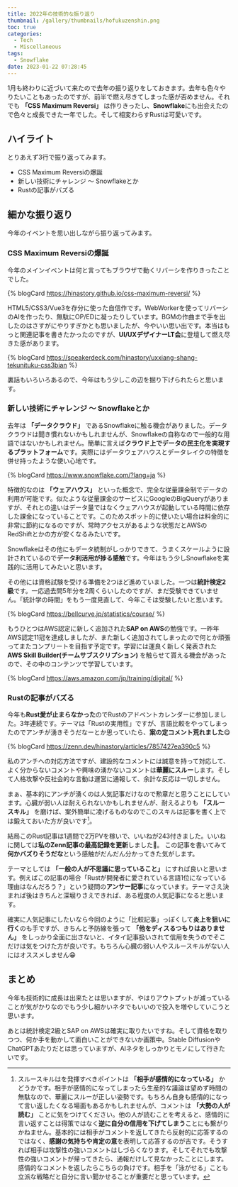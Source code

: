```yaml
---
title: 2022年の技術的な振り返り
thumbnail: /gallery/thumbnails/hofukuzenshin.png
toc: true
categories:
  - Tech
  - Miscellaneous
tags:
  - Snowflake
date: 2023-01-22 07:28:45
---
```


1月も終わりに近づいて来たので去年の振り返りをしておきます。去年も色々やりたいこともあったのですが、前半で燃え尽きてしまった感が否めません。それでも **「CSS Maximum Reversi」** は作りきったし、**Snowflake**にも出会えたので色々と成長できた一年でした。そして相変わらすRustは可愛いです。

<!-- more -->
## ハイライト

とりあえず3行で振り返ってみます。

- CSS Maximum Reversiの爆誕
- 新しい技術にチャレンジ 〜 Snowflakeとか
- Rustの記事がバズる

## 細かな振り返り

今年のイベントを思い出しながら振り返ってみます。

### CSS Maximum Reversiの爆誕

今年のメインイベントは何と言ってもブラウザで動くリバーシを作りきったことでした。

{% blogCard https://hinastory.github.io/css-maximum-reversi/ %}

HTML5/CSS3/Vue3を存分に使った自信作です。WebWorkerを使ってリバーシのAIを作ったり、無駄にOP/EDに凝ったりしています。BGMの作曲まで手を出したのはさすがにやりすぎかとも思いましたが、今やいい思い出です。本当はもっと関連記事を書きたかったのですが、**UI/UXデザイナーLT会**に登壇して燃え尽きた感があります。

{% blogCard https://speakerdeck.com/hinastory/uxxiang-shang-tekunituku-css3bian %}

裏話もいろいろあるので、今年はもう少しこの辺を掘り下げられたらと思います。

### 新しい技術にチャレンジ 〜 Snowflakeとか

去年は **「データクラウド」** であるSnowflakeに触る機会がありました。データクラウドは聞き慣れないかもしれませんが、Snowflakeの自称なので一般的な用語ではないかもしれません。簡単に言えば**クラウド上でデータの民主化を実現するプラットフォーム**です。実際にはデータウェアハウスとデータレイクの特徴を併せ持ったような使い心地です。

{% blogCard https://www.snowflake.com/?lang=ja %}

特徴的なのは **「ウェアハウス」** といった概念で、完全な従量課金制でデータの利用が可能です。似たような従量課金のサービスにGoogleのBigQueryがありますが、それとの違いはデータ量ではなくウェアハウスが起動している時間に依存した課金になっていることです。このためスポット的に使いたい場合は料金的に非常に節約になるのですが、常時アクセスがあるような状態だとAWSのRedShiftとかの方が安くなるみたいです。

Snowflakeはその他にもデータ統制がしっかりできて、うまくスケールように設計されているので**データ利活用が捗る感触**です。今年はもう少しSnowflakeを実践的に活用してみたいと思います。

その他には資格試験を受ける準備を2つほど進めていました。一つは**統計検定2級**です。一応過去問5年分を2周くらいしたのですが、まだ受験できていません。「統計学の時間」をもう一度見直して、今年こそは受験したいと思います。

{% blogCard https://bellcurve.jp/statistics/course/ %}

もうひとつはAWS認定に新しく追加された**SAP on AWS**の勉強です。一昨年AWS認定11冠を達成しましたが、また新しく追加されてしまったので何とか頑張ってまたコンプリートを目指す予定です。学習には運良く新しく発表された **AWS Skill Builder(チームサブスクリプション)** を触らせて貰える機会があったので、その中のコンテンツで学習しています。

{% blogCard https://aws.amazon.com/jp/training/digital/ %}

### Rustの記事がバズる

今年も**Rust愛が止まらなかった**のでRustのアドベントカレンダーに参加しました。3年連続です。テーマは「Rustの実用性」ですが、言語比較をやってしまったのでアンチが湧きそうだなーとか思っていたら、**案の定コメント荒れました**😋

{% blogCard https://zenn.dev/hinastory/articles/7857427ea390c5 %}

私のアンチへの対応方法ですが、建設的なコメントには誠意を持って対応して、よく分からないコメントや興味の湧かないコメントは**華麗にスルー**します。そして人格攻撃や反社会的な言動は運営に通報して、余計な反応は一切しません。

まぁ、基本的にアンチが湧くのは人気記事だけなので勲章だと思うことにしています。心臓が弱い人は耐えられないかもしれませんが、耐えるよりも **「スルースキル」** を磨けば、案外簡単に凌げるものなのでこのスキルは記事を書く上では鍛えておいた方が良いです[^1]。

[^1]: スルースキルはを発揮すべきポイントは **「相手が感情的になっている」** かどうかです。相手が感情的になってしまったら生産的な議論は望めず時間の無駄なので、華麗にスルーが正しい姿勢です。もちろん自身も感情的になって言い返したくなる場面もあるかもしれませんが、コメントは **「大勢の人が読む」** ことに気をつけてください。他の人が読むことを考えると、感情的に言い返すことは得策ではなく**逆に自分の信用を下げてしまう**ことにも繋がりかねません。基本的には相手がコメントを返してきたら反射的に応答するのではなく、**感謝の気持ちや肯定の意**を表明して応答するのが吉です。そうすれば相手は攻撃性の強いコメントはしづらくなります。そしてそれでも攻撃性の強いコメントが帰ってきたら、通報だけして見なかったことにします。感情的なコメントを返したらこちらの負けです。相手を「泳がせる」ことも立派な戦略だと自分に言い聞かせることが重要だと思っています。

結局このRust記事は1週間で2万PVを稼いで、いいねが243付きました。いいねに関しては**私のZenn記事の最高記録を更新**しました🎉。 この記事を書いてみて**何かバズりそうだな**という感触がだんだん分かってきた気がします。

テーマとしては **「一般の人が不思議に思っていること」** にすれば良いと思います。例えばこの記事の場合「Rustが開発者に愛されている言語1位になっている理由はなんだろう？」という疑問の**アンサー記事**になっています。テーマさえ決まれば後はきちんと深堀りさえできれば、ある程度の人気記事になると思います。

確実に人気記事にしたいなら今回のように「比較記事」っぽくして**炎上を狙いに行く**のも手ですが、きちんと予防線を張って **「他をディスるつもりはありません」** をしっかり全面に出さないと、イタイ記事扱いされて信用を失うのでそこだけは気をつけた方が良いです。もちろん心臓の弱い人やスルースキルがない人にはオススメしません😁

## まとめ

今年も技術的に成長は出来たとは思いますが、やはりアウトプットが減っていることが気がかりなのでもう少し細かいネタでもいいので投入を増やしていこうと思います。

あとは統計検定2級とSAP on AWSは確実に取りたいですね。そして資格を取りつつ、何か手を動かして面白いことができないか画策中。Stable DiffusionやChatGPTあたりだとは思っていますが、AIネタをしっかりとモノにして行きたいです。

